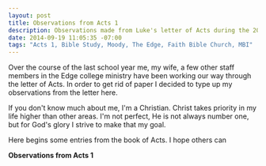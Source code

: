 ```yaml
---
layout: post
title: Observations from Acts 1
description: Observations made from Luke's letter of Acts during the 2014-2015 school year for the Moody Bible Study.
date: 2014-09-19 11:05:35 -07:00
tags: "Acts 1, Bible Study, Moody, The Edge, Faith Bible Church, MBI"
---
```


Over the course of the last school year me, my wife, a few other staff members in the Edge college ministry have been working our way through the letter of Acts. In order to get rid of paper I decided to type up my observations from the letter here.

If you don't know much about me, I'm a Christian. Christ takes priority in my life higher than other areas. I'm not perfect, He is not always number one, but for God's glory I strive to make that my goal.

Here begins some entries from the book of Acts. I hope others can 

**Observations from Acts 1**



